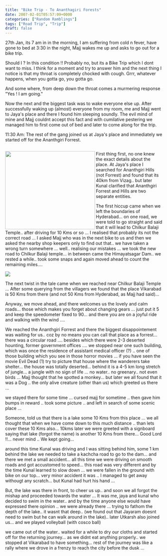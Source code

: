 ```yaml
---
title: "Bike Trip - To Ananthagiri Forests"
date: 2007-02-01T05:57:09+0000
categories: ["Random Ramblings"]
tags: ["Road Trip", "Trip"]
draft: false
---
```


<p>27th Jan, its 7 am in in the morning, I am suffering from cold n fever, have gone to bed at 3:30 in the night, Majj wakes me up and asks to go out for a bike trip.</p>
<p>Should I ? In this condition !! Probably no, but its a Bike Trip which I dont want to miss. I think for a  moment and try to answer him and the next thing I notice is that my throat is completely chocked with cough. Grrr, whatever happens, when you gotta go, you gotta go.</p>
<p>And some where, from deep down the throat comes a murmering response "Yes ! I am going."</p>
<p>Now the next and the biggest task was to wake everyone else up. After successfully waking  up (almost) everyone from my room, me and Majj went to Jaya's place and there I found him sleeping soundly.  The evil mind of mine and Majj couldnt accept this fact and with cumilative pestering we managed him to first come out of bed and later to come along for the trip.</p>
<p>11:30 Am: The rest of the gang joined us at Jaya's place and immediately we started off for the Ananthgiri Forrest.</p>
<p><img /></p>
<p><img src="http://lh4.google.com/image/kumar.rakesh/Rb2Q8LQCwlI/AAAAAAAAAi8/7ic9yQsyxoM/s288/P1270178.JPG" align="left" height="250" width="288" /></p>
<p>First thing first, no one knew the exact details about the place. At Jaya's place I searched for Ananthgiri Hills (not Forrest) and found that its 40km from Vizag.. but later Kunal clarified that Ananthgiri Forrest and Hills are two separate entities.</p>
<p>The first hiccup came when we left the boundaries of Hyderabad... on one road, we were told to go straight and said that it will lead to Chilkur Balaji Temple.. after driving for 10 Kms or so ... I realised that probably its not the correct road ... I asked Majj who was in the next bike to us and then we asked the nearby shop keepers only to find out that.. we have taken a wrong turn somewhere ... well.. realising our mistakes ... we took the new road to Chilkur Balaji temple... in between came the Himayatsagar Dam.. we rested a while.. took some snaps and again moved ahead to count the remaining miles....</p>
<p><img src="http://lh3.google.com/image/kumar.rakesh/Rb2RD7QCwqI/AAAAAAAAAjk/7zodlIJoMXg/s288/P1270184.JPG" /></p>
<p>The next twist in the tale came when we reached near Chilkur Balaji Temple ... After some querying from the villagers we found that the place Vikarabad is 50 Kms from there (and not 50 Kms from Hyderabad, as  Majj had said)...</p>
<p>Anyway, we move ahead, and there welcomes us the lovely and calm roads... those which makes you forget about changing gears ... just put it  5 and keep the speedometer fixed to 90... and there you are on a joyful ride and walking with the wind ....</p>
<p>We reached the Ananthgiri Forrest and there the biggest disappointement was waiting for us.. coz by no means you can call that place as a forrest... there was a circular road .... besides which there were 2-3 deserted hounting, former government offices ....  we stopped near one such building, which was once the residence of assistant medical officer (?) .. one of those building which you see in those horror movies ... if you have seen the movie Evil Dead (1)  try to picture that house where the wanderers take shelter...  the house was totally deserted... behind it is a 4-5 km long stretch of jungle... a jungle with no sign of life ... no water.. no greenary.. not even birds ... Majj thought that he spotted a monkey... but later we all found that it was a Dog .. the only alive creature (other than us) which greeted us there ...</p>
<p>we stayed there for some time ... cursed majj for sometime .. then gave him bumps in reward .. took some picture .. and left in search of some scenic place ...</p>
<p>Someone, told us that there is a lake some 10 Kms from this place ... we all thought that when we have come down to this much distance .. than lets cover these 10 Kms also... 10kms later we were greeted with a signboard saying that lake (forgot the name) is another 10 Kms from there... Good Lord !!... never mind .. We kept going...</p>
<p>around this time Kunal was driving and I was sitting behind him, some 1 km behind the lake we needed to take a kachcha road to go to the dam... and there we met a small accident... all this time we were driving on smooth roads  and got accustomed to speed...  this road was very different and by the time Kunal learned to slow down ... we were fallen in the ground with bike on our top... very minor accident it was .. I managed to get away withougt any scratch... but Kunal had hurt his hand ...</p>
<p>But, the lake was there in front, to cheer us up.. and soon we all forgot the mishap and proceeded towards the water ... It was me, jaya and kunal who decided to swim in the water.. and by the time anyone else would have expressed there opinion .. we were already there ... trying to fathom the depth of the lake.. it wasnt that deep.. (we found out that Jayaram doesnt need to swim but he can walk around in the lake).. later Utkarsh also  joined us... and we played volleyball (with cosco ball)</p>
<p>we came out of the water.. waited for a while to dry our cloths and started off for the returning journey... as we didnt eat anything properly..  we stopped at Vikarabad to have something... rest of the journey was like a rally where we drove in a frenzy to reach the city before the dusk ...</p>
